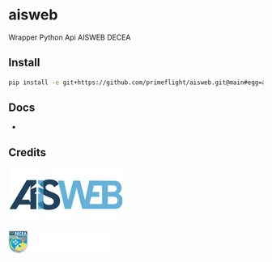 # aisweb

Wrapper Python Api AISWEB DECEA

## Install

```bash
pip install -e git+https://github.com/primeflight/aisweb.git@main#egg=aisweb
```

## Docs

- []()

## Credits

![assets/img/logo-aisweb.png](assets/img/logo-aisweb.png)

![assets/img/logo-dcea.png](assets/img/logo-dcea.png)